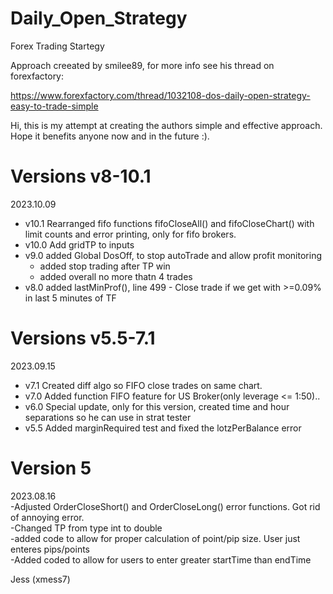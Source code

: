 # Daily_Open_Strategy

Forex Trading Startegy

Approach creeated by smilee89, for more info see his thread on forexfactory:

https://www.forexfactory.com/thread/1032108-dos-daily-open-strategy-easy-to-trade-simple

Hi, this is my attempt at creating the authors simple and effective approach.   
Hope it benefits anyone now and in the future :).

# Versions v8-10.1  

2023.10.09  
- v10.1 Rearranged fifo functions fifoCloseAll() and fifoCloseChart() with limit counts and error printing, only for fifo brokers.
- v10.0 Add gridTP to inputs
- v9.0 added Global DosOff, to stop autoTrade and allow profit monitoring
    - added stop trading after TP win
    - added overall no more thatn 4 trades
- v8.0 added lastMinProf(), line 499 - Close trade if we get with >=0.09% in last 5 minutes of TF  

# Versions v5.5-7.1

2023.09.15   
- v7.1 Created diff algo so FIFO close trades on same chart.  
- v7.0 Added function FIFO feature for US Broker(only leverage <= 1:50)..  
- v6.0 Special update, only for this version, created time and hour separations so he can use in strat tester  
- v5.5 Added marginRequired test and fixed the lotzPerBalance error  

# Version 5

2023.08.16   
-Adjusted OrderCloseShort() and OrderCloseLong() error functions. Got rid of annoying error.  
-Changed TP from type int to double  
-added code to allow for proper calculation of point/pip size.  User just enteres pips/points      
-Added coded to allow for users to enter greater startTime than endTime         

Jess (xmess7)
